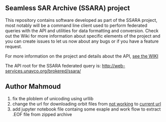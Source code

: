 Seamless SAR Archive (SSARA) project 
------

This repository contains software developed as part of the SSARA project, most notably will be a command line client used to perform federated queries with the API and utilities for data formatting and conversion.  Check out the Wiki for more information about specific elements of the project and you can create issues to let us now about any bugs or if you have a feature request.

For more information on the project and details about the API, [see the WIKI](https://www.unavco.org/gitlab/unavco_public/ssara_client/-/wikis/Home)

The API root for the SSARA federated query is:
http://web-services.unavco.org/brokered/ssara/



## Author Mahmoud
1. fix the ploblem of unicoding using urllib
2. change the url for downloading orbit files from [not working](https://qc.sentinel1.eo.esa.int/) to [current url](http://step.esa.int/)
3. add jupyter notebook file containg some exaple and work flow to extract .EOF file from zipped archive 
